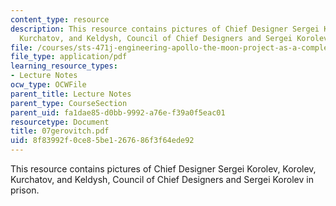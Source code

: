 ```yaml
---
content_type: resource
description: This resource contains pictures of Chief Designer Sergei Korolev, Korolev,
  Kurchatov, and Keldysh, Council of Chief Designers and Sergei Korolev in prison.
file: /courses/sts-471j-engineering-apollo-the-moon-project-as-a-complex-system-spring-2007/8f83992f0ce85be1267686f3f64ede92_07gerovitch.pdf
file_type: application/pdf
learning_resource_types:
- Lecture Notes
ocw_type: OCWFile
parent_title: Lecture Notes
parent_type: CourseSection
parent_uid: fa1dae85-d0bb-9992-a76e-f39a0f5eac01
resourcetype: Document
title: 07gerovitch.pdf
uid: 8f83992f-0ce8-5be1-2676-86f3f64ede92
---
```

This resource contains pictures of Chief Designer Sergei Korolev, Korolev, Kurchatov, and Keldysh, Council of Chief Designers and Sergei Korolev in prison.

